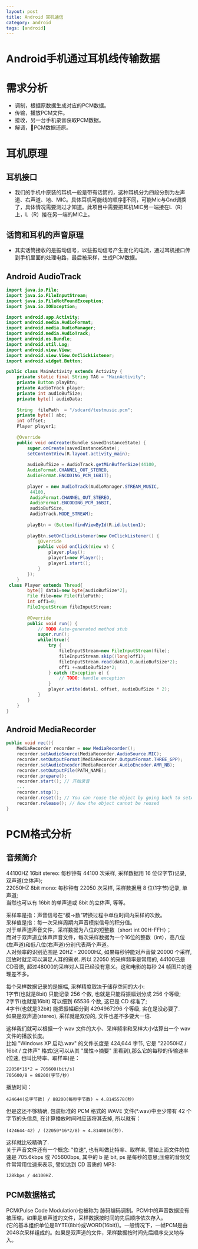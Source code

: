 ```yaml
---
layout: post
title: Android 耳机通信
category: android
tags: [android]
---
```


# Android手机通过耳机线传输数据

# 需求分析
+ 调制，根据原数据生成对应的PCM数据。
+ 传输，播放PCM文件。
+ 接收，另一台手机录音获取PCM数据。
+ 解调，PCM数据还原。
# 耳机原理
## 耳机接口
* 我们的手机中原装的耳机一般是带有话筒的，这种耳机分为四段分别为左声道、右声道、地、MIC。具体耳机可能线的顺序不同，可能Mic与Gnd调换了，具体情况需要测过才知道。此项目中需要把耳机MIC另一端接在L（R）上，L（R）接在另一端的MIC上。
## 话筒和耳机的声音原理
* 其实话筒接收的是振动信号，以些振动信号产生变化的电流，通过耳机接口传到手机里面的处理电路，最后被采样，生成PCM数据。

## Android AudioTrack
```java
import java.io.File;
import java.io.FileInputStream;
import java.io.FileNotFoundException;
import java.io.IOException;

import android.app.Activity;
import android.media.AudioFormat;
import android.media.AudioManager;
import android.media.AudioTrack;
import android.os.Bundle;
import android.util.Log;
import android.view.View;
import android.view.View.OnClickListener;
import android.widget.Button;

public class MainActivity extends Activity {
    private static final String TAG = "MainActivity";
    private Button playBtn;
    private AudioTrack player;
    private int audioBufSize;
    private byte[] audioData;
    
    String  filePath  = "/sdcard/testmusic.pcm";
    private byte[] abc;
    int offset;
    Player player1;
    
    @Override
    public void onCreate(Bundle savedInstanceState) {
        super.onCreate(savedInstanceState);
        setContentView(R.layout.activity_main);
        
        audioBufSize = AudioTrack.getMinBufferSize(44100, 
        AudioFormat.CHANNEL_OUT_STEREO, 
        AudioFormat.ENCODING_PCM_16BIT);
        
        player = new AudioTrack(AudioManager.STREAM_MUSIC,
         44100,
         AudioFormat.CHANNEL_OUT_STEREO,
         AudioFormat.ENCODING_PCM_16BIT,
         audioBufSize,
         AudioTrack.MODE_STREAM);
 
        playBtn = (Button)findViewById(R.id.button1);
        
        playBtn.setOnClickListener(new OnClickListener() {
			@Override
			public void onClick(View v) {
				player.play();			
				player1=new Player();
				player1.start();
            }
        });
    }
 class Player extends Thread{
    	byte[] data1=new byte[audioBufSize*2];
    	File file=new File(filePath);
    	int off1=0;
    	FileInputStream fileInputStream;
		
    	@Override
    	public void run() {
    		// TODO Auto-generated method stub
    		super.run();	
    		while(true){
    			try {
    				fileInputStream=new FileInputStream(file);
    				fileInputStream.skip((long)off1);
        			fileInputStream.read(data1,0,audioBufSize*2);
        			off1 +=audioBufSize*2;    			
    			} catch (Exception e) {
    				// TODO: handle exception
    			}
                player.write(data1, offset, audioBufSize * 2);			 
			}
    	}
    }
}

```

## Android MediaRecorder
```java
public void rec(){
    MediaRecorder recorder = new MediaRecorder();
    recorder.setAudioSource(MediaRecorder.AudioSource.MIC);
    recorder.setOutputFormat(MediaRecorder.OutputFormat.THREE_GPP);
    recorder.setAudioEncoder(MediaRecorder.AudioEncoder.AMR_NB);
    recorder.setOutputFile(PATH_NAME);
    recorder.prepare();
    recorder.start(); // 开始录音
    ...
    recorder.stop();
    recorder.reset(); // You can reuse the object by going back to setAudioSource() step
    recorder.release(); // Now the object cannot be reused
}
```
# PCM格式分析
## 音频简介
44100HZ 16bit stereo: 每秒钟有 44100 次采样, 采样数据用 16 位(2字节)记录, 双声道(立体声);    
22050HZ 8bit    mono: 每秒钟有 22050 次采样, 采样数据用 8 位(1字节)记录, 单声道;    
当然也可以有 16bit 的单声道或 8bit 的立体声, 等等。

采样率是指：声音信号在“模→数”转换过程中单位时间内采样的次数。    
采样值是指：每一次采样周期内声音模拟信号的积分值。    
对于单声道声音文件，采样数据为八位的短整数（short int 00H-FFH）；    
而对于双声道立体声声音文件，每次采样数据为一个16位的整数（int），高八位(左声道)和低八位(右声道)分别代表两个声道。    
人对频率的识别范围是 20HZ - 20000HZ, 如果每秒钟能对声音做 20000 个采样, 回放时就足可以满足人耳的需求. 所以 22050 的采样频率是常用的, 44100已是CD音质, 超过48000的采样对人耳已经没有意义。这和电影的每秒 24 帧图片的道理差不多。    


每个采样数据记录的是振幅, 采样精度取决于储存空间的大小:     
1字节(也就是8bit) 只能记录 256 个数, 也就是只能将振幅划分成 256 个等级;    
2字节(也就是16bit) 可以细到 65536 个数, 这已是 CD 标准了;    
4字节(也就是32bit) 能把振幅细分到 4294967296 个等级, 实在是没必要了.    
如果是双声道(stereo), 采样就是双份的, 文件也差不多要大一倍.    


这样我们就可以根据一个 wav 文件的大小、采样频率和采样大小估算出一个 wav 文件的播放长度。    
比如 "Windows XP 启动.wav" 的文件长度是 424,644 字节, 它是 "22050HZ / 16bit / 立体声" 格式(这可以从其 "属性->摘要" 里看到),那么它的每秒的传输速率(位速, 也叫比特率、取样率)是：    

    22050*16*2 = 705600(bit/s)    
    705600/8 = 88200(字节/秒) 

播放时间：

    424644(总字节数) / 88200(每秒字节数) ≈ 4.8145578(秒) 

但是这还不够精确, 包装标准的 PCM 格式的  WAVE 文件(*.wav)中至少带有 42 个字节的头信息, 在计算播放时间时应该将其去掉, 所以就有：

    (424644-42) / (22050*16*2/8) ≈ 4.8140816(秒).     
    
这样就比较精确了.    
关于声音文件还有一个概念: "位速", 也有叫做比特率、取样率, 譬如上面文件的位速是 705.6kbps 或 705600bps, 其中的 b 是 bit, ps 是每秒的意思;压缩的音频文件常常用位速来表示, 譬如达到 CD 音质的 MP3: 

    128kbps / 44100HZ.

## PCM数据格式

 PCM(Pulse Code Modulation)也被称为 脉码编码调制。PCM中的声音数据没有被压缩，如果是单声道的文件，采样数据按时间的先后顺序依次存入。    
 (它的基本组织单位是BYTE(8bit)或WORD(16bit))。一般情况下，一帧PCM是由2048次采样组成的。如果是双声道的文件，采样数据按时间先后顺序交叉地存入。